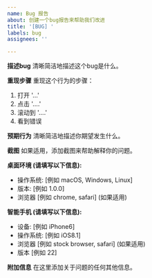 ```yaml
---
name: Bug 报告
about: 创建一个bug报告来帮助我们改进
title: '[BUG] '
labels: bug
assignees: ''

---
```


**描述bug**
清晰简洁地描述这个bug是什么。

**重现步骤**
重现这个行为的步骤：
1. 打开 '...'
2. 点击 '....'
3. 滚动到 '....'
4. 看到错误

**预期行为**
清晰简洁地描述你期望发生什么。

**截图**
如果适用，添加截图来帮助解释你的问题。

**桌面环境 (请填写以下信息):**
 - 操作系统: [例如 macOS, Windows, Linux]
 - 版本: [例如 1.0.0]
 - 浏览器 [例如 chrome, safari] (如果适用)

**智能手机 (请填写以下信息):**
 - 设备: [例如 iPhone6]
 - 操作系统: [例如 iOS8.1]
 - 浏览器 [例如 stock browser, safari] (如果适用)
 - 版本 [例如 22]

**附加信息**
在这里添加关于问题的任何其他信息。 